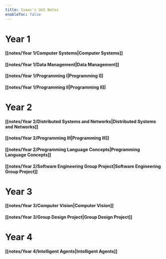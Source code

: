 ```yaml
---
title: Isaac's UoS Notes
enableToc: false
---
```


# Year 1

#### [[notes/Year 1/Computer Systems|Computer Systems]]

#### [[notes/Year 1/Data Management|Data Management]]

#### [[notes/Year 1/Programming I|Programming I]]

#### [[notes/Year 1/Programming II|Programming II]]

# Year 2

#### [[notes/Year 2/Distributed Systems and Networks|Distributed Systems and Networks]]

#### [[notes/Year 2/Programming III|Programming III]]

#### [[notes/Year 2/Programming Language Concepts|Programming Language Concepts]]

#### [[notes/Year 2/Software Engineering Group Project|Software Engineering Group Project]]

# Year 3

#### [[notes/Year 3/Computer Vision|Computer Vision]]

#### [[notes/Year 3/Group Design Project|Group Design Project]]

# Year 4

#### [[notes/Year 4/Intelligent Agents|Intelligent Agents]]
